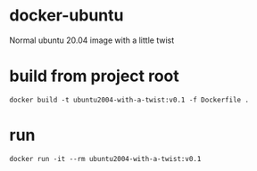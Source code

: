 # docker-ubuntu
Normal ubuntu 20.04 image with a little twist
# build from project root
```docker build -t ubuntu2004-with-a-twist:v0.1 -f Dockerfile .```
# run 
```docker run -it --rm ubuntu2004-with-a-twist:v0.1```
